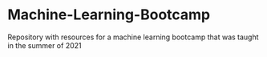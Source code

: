# Machine-Learning-Bootcamp
Repository with resources for a machine learning bootcamp that was taught in the summer of 2021
